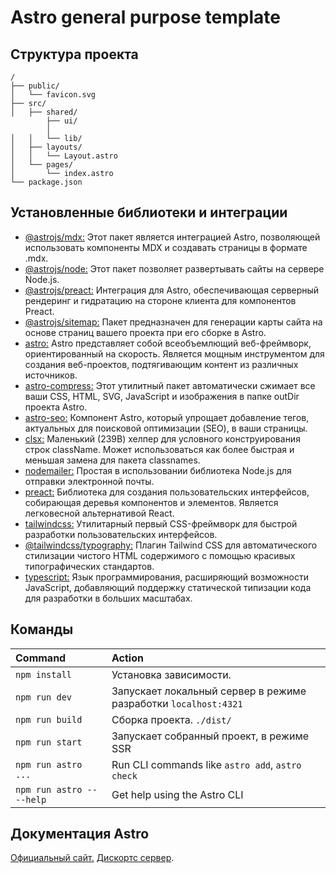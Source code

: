 # Astro general purpose template

## Структура проекта

```text
/
├── public/
│   └── favicon.svg
├── src/
│   ├── shared/
        ├── ui/ 
        │
│   │   └── lib/
│   ├── layouts/
│   │   └── Layout.astro
│   └── pages/
│       └── index.astro
└── package.json
```

## Установленные библиотеки и интеграции

- [@astrojs/mdx:](https://www.npmjs.com/package/@astrojs/mdx) Этот пакет является интеграцией Astro, позволяющей использовать компоненты MDX и создавать страницы в формате .mdx.
- [@astrojs/node:](https://www.npmjs.com/package/@astrojs/node) Этот пакет позволяет развертывать сайты на сервере Node.js.
- [@astrojs/preact:](https://www.npmjs.com/package/@astrojs/preact) Интеграция для Astro, обеспечивающая серверный рендеринг и гидратацию на стороне клиента для компонентов Preact.
- [@astrojs/sitemap:](https://www.npmjs.com/package/@astrojs/sitemap) Пакет предназначен для генерации карты сайта на основе страниц вашего проекта при его сборке в Astro.
- [astro:](https://www.npmjs.com/package/astro) Astro представляет собой всеобъемлющий веб-фреймворк, ориентированный на скорость. Является мощным инструментом для создания веб-проектов, подтягивающим контент из различных источников.
- [astro-compress:](https://www.npmjs.com/package/astro-compress) Этот утилитный пакет автоматически сжимает все ваши CSS, HTML, SVG, JavaScript и изображения в папке outDir проекта Astro.
- [astro-seo:](https://www.npmjs.com/package/astro-seo) Компонент Astro, который упрощает добавление тегов, актуальных для поисковой оптимизации (SEO), в ваши страницы.
- [clsx:](https://www.npmjs.com/package/clsx) Маленький (239B) хелпер для условного конструирования строк className. Может использоваться как более быстрая и меньшая замена для пакета classnames.
- [nodemailer:](https://www.npmjs.com/package/nodemailer) Простая в использовании библиотека Node.js для отправки электронной почты.
- [preact:](https://www.npmjs.com/package/preact) Библиотека для создания пользовательских интерфейсов, собирающая деревья компонентов и элементов. Является легковесной альтернативой React.
- [tailwindcss:](https://www.npmjs.com/package/tailwindcss) Утилитарный первый CSS-фреймворк для быстрой разработки пользовательских интерфейсов.
- [@tailwindcss/typography:](https://www.npmjs.com/package/@tailwindcss/typography) Плагин Tailwind CSS для автоматического стилизации чистого HTML содержимого с помощью красивых типографических стандартов.
- [typescript:](https://www.npmjs.com/package/typescript) Язык программирования, расширяющий возможности JavaScript, добавляющий поддержку статической типизации кода для разработки в больших масштабах.

## Команды

| Command                   | Action                                                         |
| :------------------------ | :-----------------------------------------------               |
| `npm install`             | Установка зависимости.                                         |
| `npm run dev`             | Запускает локальный сервер в режиме разработки `localhost:4321`|
| `npm run build`           | Сборка проекта.  `./dist/`                                     |
| `npm run start`           | Запускает cобранный  проект, в режиме SSR                      |
| `npm run astro ...`       | Run CLI commands like `astro add`, `astro check`               |
| `npm run astro -- --help` | Get help using the Astro CLI                                   |

## Документация  Astro

[Официальный сайт.](https://docs.astro.build) [Дискортс сервер](https://astro.build/chat).
